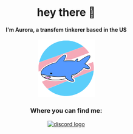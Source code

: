<div align="center">
  <h1> hey there 👋 </h1>
  <h4 align="center"> I'm Aurora, a transfem tinkerer based in the US </h4>
  <img src="https://github.com/aur0rae/aur0rae/blob/main/icons/blahaj.svg" height="150">
  <h3 align="center"> Where you can find me: </h3>
  <h2="center">
    <a href="https://discord.com/users/868544412697886810" target="_blank">
      <img src="https://img.shields.io/static/v1?message=Discord&logo=discord&label=&color=7289DA&logoColor=white&labelColor=&style=for-the-badge" height="30" alt="discord logo"  />
    </a>
  </h2>
</div>
<!--
**aur0rae/aur0rae** is a ✨ _special_ ✨ repository because its `README.md` (this file) appears on your GitHub profile.
e
Here are some ideas to get you started:

- 🔭 I’m currently working on ...
- 🌱 I’m currently learning ...
- 👯 I’m looking to collaborate on ...
- 🤔 I’m looking for help with ...
- 💬 Ask me about ...
- 📫 How to reach me: ...
- 😄 Pronouns: ...
- ⚡ Fun fact: ...
-->
